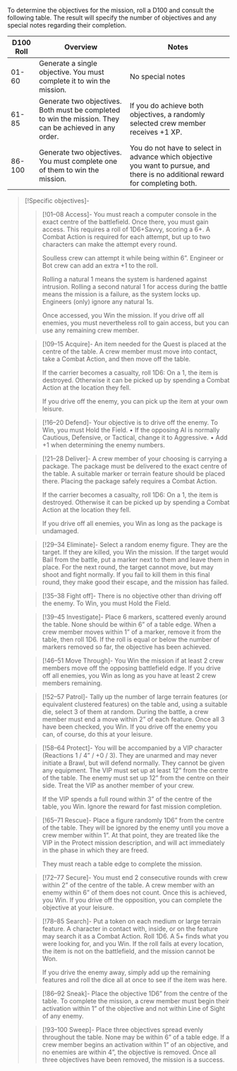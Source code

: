 
To determine the objectives for the mission, roll a D100 and consult the following table. The result will specify the number of objectives and any special notes regarding their completion.

| D100 Roll | Overview                                                                                               | Notes                                                                                                                           |
| --------- | ------------------------------------------------------------------------------------------------------ | ------------------------------------------------------------------------------------------------------------------------------- |
| 01-60     | Generate a single objective. You must complete it to win the mission.                                  | No special notes                                                                                                                |
| 61-85     | Generate two objectives. Both must be completed to win the mission. They can be achieved in any order. | If you do achieve both objectives, a randomly selected crew member receives +1 XP.                                              |
| 86-100    | Generate two objectives. You must complete one of them to win the mission.                             | You do not have to select in advance which objective you want to pursue, and there is no additional reward for completing both. |
> [!Specific objectives]-
> 
> > [!01–08 Access]-
> > You must reach a computer console in the exact centre of the battlefield. Once there, you must gain access. This requires a roll of 1D6+Savvy, scoring a 6+. A Combat Action is required for each attempt, but up to two characters can make the attempt every round. 
> > 
> > Soulless crew can attempt it while being within 6”. Engineer or Bot crew can add an extra +1 to the roll. 
> > 
> > Rolling a natural 1 means the system is hardened against intrusion. Rolling a second natural 1 for access during the battle means the mission is a failure, as the system locks up. Engineers (only) ignore any natural 1s. 
> > 
> > Once accessed, you Win the mission. If you drive off all enemies, you must nevertheless roll to gain access, but you can use any remaining crew member.
> 
> > [!09–15 Acquire]-
> > An item needed for the Quest is placed at the centre of the table. A crew member must move into contact, take a Combat Action, and then move off the table. 
> > 
> > If the carrier becomes a casualty, roll 1D6: On a 1, the item is destroyed. Otherwise it can be picked up by spending a Combat Action at the location they fell. 
> > 
> > If you drive off the enemy, you can pick up the item at your own leisure.
> 
> > [!16–20 Defend]-
> > Your objective is to drive off the enemy. To Win, you must Hold the Field.
> > • If the opposing AI is normally Cautious, Defensive, or Tactical, change it to Aggressive.
> > • Add +1 when determining the enemy numbers.
> 
> > [!21–28 Deliver]-
> > A crew member of your choosing is carrying a package. The package must be delivered to the exact centre of the table. A suitable marker or terrain feature should be placed there. Placing the package safely requires a Combat Action. 
> > 
> > If the carrier becomes a casualty, roll 1D6: On a 1, the item is destroyed. Otherwise it can be picked up by spending a Combat Action at the location they fell. 
> > 
> > If you drive off all enemies, you Win as long as the package is undamaged.
> 
> > [!29–34 Eliminate]-
> > Select a random enemy figure. They are the target. If they are killed, you Win the mission. If the target would Bail from the battle, put a marker next to them and leave them in place. For the next round, the target cannot move, but may shoot and fight normally. If you fail to kill them in this final round, they make good their escape, and the mission has failed.
> 
> > [!35–38 Fight off]-
> > There is no objective other than driving off the enemy. To Win, you must Hold the Field.
> 
> > [!39–45 Investigate]-
> > Place 6 markers, scattered evenly around the table. 
> > None should be within 6” of a table edge. 
> > When a crew member moves within 1” of a marker, remove it from the table, then roll 1D6. If the roll is equal or below the number of markers removed so far, the objective has been achieved.
> 
> > [!46–51 Move Through]-
> > You Win the mission if at least 2 crew members move off the opposing battlefield edge. If you drive off all enemies, you Win as long as you have at least 2 crew members remaining.
> 
> > [!52–57 Patrol]-
> > Tally up the number of large terrain features (or equivalent clustered features) on the table and, using a suitable die, select 3 of them at random. During the battle, a crew member must end a move within 2” of each feature. Once all 3 have been checked, you Win. If you drive off the enemy you can, of course, do this at your leisure.
> 
> > [!58–64 Protect]-
> > You will be accompanied by a VIP character (Reactions 1 / 4” / +0 / 3). They are unarmed and may never initiate a Brawl, but will defend normally. They cannot be given any equipment. The VIP must set up at least 12” from the centre of the table. The enemy must set up 12” from the centre on their side. Treat the VIP as another member of your crew. 
> > 
> > If the VIP spends a full round within 3” of the centre of the table, you Win. Ignore the reward for fast mission completion.
> 
> > [!65–71 Rescue]-
> > Place a figure randomly 1D6” from the centre of the table. They will be ignored by the enemy until you move a crew member within 1”. At that point, they are treated like the VIP in the Protect mission description, and will act immediately in the phase in which they are freed. 
> > 
> > They must reach a table edge to complete the mission.
> 
> > [!72–77 Secure]-
> > You must end 2 consecutive rounds with crew within 2” of the centre of the table. A crew member with an enemy within 6” of them does not count. Once this is achieved, you Win. If you drive off the opposition, you can complete the objective at your leisure.
> 
> > [!78–85 Search]-
> > Put a token on each medium or large terrain feature. A character in contact with, inside, or on the feature may search it as a Combat Action. Roll 1D6. A 5+ finds what you were looking for, and you Win. If the roll fails at every location, the item is not on the battlefield, and the mission cannot be Won. 
> > 
> > If you drive the enemy away, simply add up the remaining features and roll the dice all at once to see if the item was here.
> 
> > [!86–92 Sneak]-
> > Place the objective 1D6” from the centre of the table. To complete the mission, a crew member must begin their activation within 1” of the objective and not within Line of Sight of any enemy.
> 
> > [!93–100 Sweep]-
> > Place three objectives spread evenly throughout the table. None may be within 6” of a table edge. If a crew member begins an activation within 1” of an objective, and no enemies are within 4”, the objective is removed. Once all three objectives have been removed, the mission is a success.
